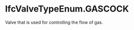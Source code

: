 IfcValveTypeEnum.GASCOCK
========================
Valve that is used for controlling the flow of gas.


